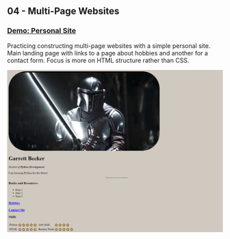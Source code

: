 ## 04 - Multi-Page Websites

### [Demo: Personal Site](https://041-044-personal-site-html-gdbecker.replit.app/)

Practicing constructing multi-page websites with a simple personal site. Main landing page with links to a page about hobbies and another for a contact form. Focus is more on HTML structure rather than CSS.

!["Page"](./Page.png)

